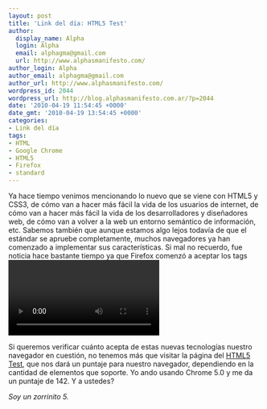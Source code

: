 ```yaml
---
layout: post
title: 'Link del día: HTML5 Test'
author:
  display_name: Alpha
  login: Alpha
  email: alphagma@gmail.com
  url: http://www.alphasmanifesto.com/
author_login: Alpha
author_email: alphagma@gmail.com
author_url: http://www.alphasmanifesto.com/
wordpress_id: 2044
wordpress_url: http://blog.alphasmanifesto.com.ar/?p=2044
date: '2010-04-19 11:54:45 +0000'
date_gmt: '2010-04-19 13:54:45 +0000'
categories:
- Link del día
tags:
- HTML
- Google Chrome
- HTML5
- Firefox
- standard
---
```


Ya hace tiempo venimos mencionando lo nuevo que se viene con HTML5 y CSS3, de cómo van a hacer más fácil la vida de los usuarios de internet, de cómo van a hacer más fácil la vida de los desarrolladores y diseñadores web, de cómo van a volver a la web un entorno semántico de información, etc. Sabemos también que aunque estamos algo lejos todavía de que el estándar se apruebe completamente, muchos navegadores ya han comenzado a implementar sus características. Si mal no recuerdo, fue noticia hace bastante tiempo ya que Firefox comenzó a aceptar los tags <video> de HTML5. (Aunque ya parece que cambió el standard y seguramente tengan que cambiar la implementación de Firefox.)

Si queremos verificar cuánto acepta de estas nuevas tecnologías nuestro navegador en cuestión, no tenemos más que visitar la página del [HTML5 Test](http://www.html5test.com/), que nos dará un puntaje para nuestro navegador, dependiendo en la cantidad de elementos que soporte. Yo ando usando Chrome 5.0 y me da un puntaje de 142. Y a ustedes?

_Soy un zorrinito 5._
